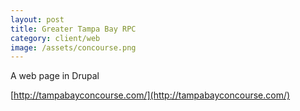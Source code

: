 ```yaml
---
layout: post
title: Greater Tampa Bay RPC
category: client/web
image: /assets/concourse.png
---
```

A web page in Drupal

[http://tampabayconcourse.com/](http://tampabayconcourse.com/)
